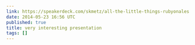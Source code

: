 ```yaml
---
link: https://speakerdeck.com/skmetz/all-the-little-things-rubyonales
date: 2014-05-23 16:56 UTC
published: true
title: very interesting presentation
tags: []
---
```




